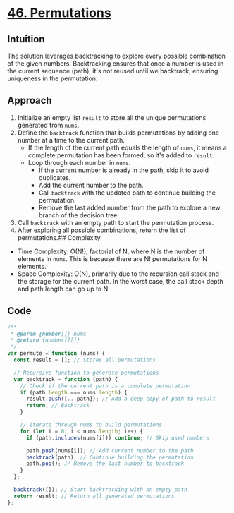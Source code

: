 # [46. Permutations](https://leetcode.com/problems/permutations/description/)

## Intuition

The solution leverages backtracking to explore every possible combination of the given numbers. Backtracking ensures that once a number is used in the current sequence (path), it's not reused until we backtrack, ensuring uniqueness in the permutation.

## Approach

1. Initialize an empty list `result` to store all the unique permutations generated from `nums`.
2. Define the `backtrack` function that builds permutations by adding one number at a time to the current path.
   - If the length of the current path equals the length of `nums`, it means a complete permutation has been formed, so it's added to `result`.
   - Loop through each number in `nums`.
     - If the current number is already in the path, skip it to avoid duplicates.
     - Add the current number to the path.
     - Call `backtrack` with the updated path to continue building the permutation.
     - Remove the last added number from the path to explore a new branch of the decision tree.
3. Call `backtrack` with an empty path to start the permutation process.
4. After exploring all possible combinations, return the list of permutations.## Complexity

* Time Complexity: O(N!), factorial of N, where N is the number of elements in `nums`. This is because there are N! permutations for N elements.
* Space Complexity: O(N), primarily due to the recursion call stack and the storage for the current path. In the worst case, the call stack depth and path length can go up to N.

## Code

```javascript
/**
 * @param {number[]} nums
 * @return {number[][]}
 */
var permute = function (nums) {
  const result = []; // Stores all permutations

  // Recursive function to generate permutations
  var backtrack = function (path) {
    // Check if the current path is a complete permutation
    if (path.length === nums.length) {
      result.push([...path]); // Add a deep copy of path to result
      return; // Backtrack
    }

    // Iterate through nums to build permutations
    for (let i = 0; i < nums.length; i++) {
      if (path.includes(nums[i])) continue; // Skip used numbers

      path.push(nums[i]); // Add current number to the path
      backtrack(path); // Continue building the permutation
      path.pop(); // Remove the last number to backtrack
    }
  };

  backtrack([]); // Start backtracking with an empty path
  return result; // Return all generated permutations
};
```
